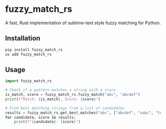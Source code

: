 # fuzzy_match_rs

A fast, Rust implementation of sublime-text style fuzzy matching for Python.

## Installation

```bash
pip install fuzzy_match_rs
uv add fuzzy_match_rs
```

## Usage

```python
import fuzzy_match_rs

# Check if a pattern matches a string with a score
is_match, score = fuzzy_match_rs.fuzzy_match("abc", "abcdef")
print(f"Match: {is_match}, Score: {score}")

# Find best matching strings from a list of candidates
results = fuzzy_match_rs.get_best_matches("abc", ["abcdef", "xabc", "testing"])
for candidate, score in results:
    print(f"{candidate}: {score}")
```
